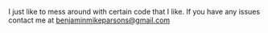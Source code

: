 I just like to mess around with certain code that I like.
If you have any issues contact me at benjaminmikeparsons@gmail.com

<!---
the-earth-31/the-earth-31 is a ✨ special ✨ repository because its `README.md` (this file) appears on your GitHub profile.
You can click the Preview link to take a look at your changes.
--->
